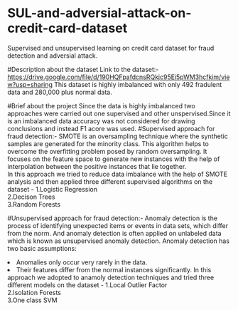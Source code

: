# SUL-and-adversial-attack-on-credit-card-dataset
Supervised and unsupervised learning on credit card dataset for fraud detection and adversial attack.

#Description about the dataset
Link to the dataset:- https://drive.google.com/file/d/190HQFpafdcnsRQkjc95Ei5pWM3hcfkim/view?usp=sharing
This dataset is highly imbalanced with only 492 fradulent data and 280,000 plus normal data.

#Brief about the project
Since the data is highly imbalanced two approaches were carried out one supervised and other unspervised.Since it is an imbalanced data accuracy was not considered for drawing conclusions and instead F1 acore was used.
#Supervised approach for fraud detection:-
SMOTE is an oversampling technique where the synthetic samples are generated for the minority class. This algorithm helps to overcome the overfitting problem posed by random oversampling. It focuses on the feature space to generate new instances with the help of interpolation between the positive instances that lie together.<br/>
In this approach we tried to reduce data imbalance with the help of SMOTE analysis and then applied three different supervised algorithms on the dataset -
1.Logistic Regression <br/>
2.Decison Trees<br/>
3.Random Forests<br/>

#Unsupervised approach for fraud detection:-
Anomaly detection is the process of identifying unexpected items or events in data sets, which differ from the norm. And anomaly detection is often applied on unlabeled data which is known as unsupervised anomaly detection. Anomaly detection has two basic assumptions: 
<li>Anomalies only occur very rarely in the data.<br/>
<li>Their features differ from the normal instances significantly.
In this approach we adopted to anamoly detection techniques and tried three different models on the dataset -
1.Local Outlier Factor<br/>
2.Isolation Forests<br/>
3.One class SVM<br/>

